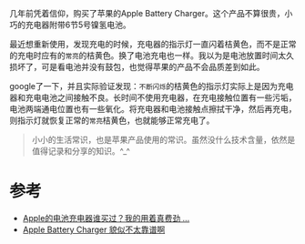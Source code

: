 几年前凭着信仰，购买了苹果的Apple Battery Charger。这个产品不算很贵，小巧的充电器附带6节5号镍氢电池。

最近想重新使用，发现充电的时候，充电器的指示灯一直闪着桔黄色，而不是正常的充电时应有的`常亮`的桔黄色。换了电池充电也一样。我以为是电池放置时间太久损坏了，可是看电池并没有鼓包，也觉得苹果的产品不会品质差到如此。

google了一下，并且实际验证发现：`不断闪烁`的桔黄色的指示灯实际上是因为充电器和充电电池之间接触不良。长时间不使用充电器，在充电接触位置有一些污垢，电池两端通电位置也有一些氧化。将充电器和电池接触点擦拭干净，然后再充电，则指示灯就恢复正常的`常亮`桔黄色，也就能够正常充电了。

> 小小的生活常识，也是苹果产品使用的常识。虽然没什么技术含量，依然是值得记录和分享的知识。^_^

# 参考

* [Apple的电池充电器谁买过？我的用着真费劲 ...](http://bbs.feng.com/read-htm-tid-8431250.html)
* [Apple Battery Charger 貌似不太靠谱啊](https://www.v2ex.com/t/22170)